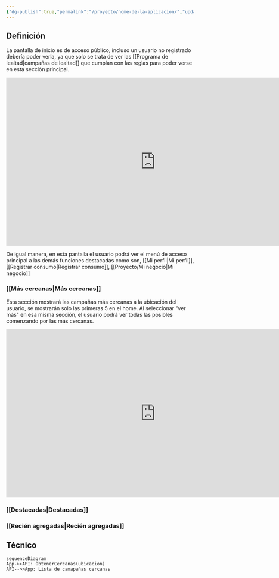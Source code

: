 ```yaml
---
{"dg-publish":true,"permalink":"/proyecto/home-de-la-aplicacion/","updated":"2023-10-08T11:57:35.590-06:00"}
---
```


## Definición

La pantalla de inicio es de acceso público, incluso un usuario no registrado debería poder verla, ya que solo se trata de ver las [[Programa de lealtad\|campañas de lealtad]] que cumplan con las reglas para poder verse en esta sección principal.

<iframe style="border:none" width="800" height="450" src="https://whimsical.com/embed/4DXF7ycZqEJkb9UWXnjQPy@7YNFXnKbZAG5gTjjBMefC"></iframe>

De igual manera, en esta pantalla el usuario podrá ver el menú de acceso principal a las demás funciones destacadas como son, [[Mi perfil\|Mi perfil]], [[Registrar consumo\|Registrar consumo]], [[Proyecto/Mi negocio\|Mi negocio]]


### [[Más cercanas\|Más cercanas]]

Esta sección mostrará las campañas más cercanas a la ubicación del usuario, se mostrarán solo las primeras 5 en el home.
Al seleccionar "ver más" en esa misma sección, el usuario podrá ver todas las posibles comenzando por las más cercanas.

<iframe style="border:none" width="800" height="450" src="https://whimsical.com/embed/4DXF7ycZqEJkb9UWXnjQPy@7YNFXnKbZAGLY5AAMwnCo"></iframe>

### [[Destacadas\|Destacadas]]



### [[Recién agregadas\|Recién agregadas]]

## Técnico

```mermaid
sequenceDiagram
App->>API: ObtenerCercanas(ubicacion)
API-->>App: Lista de camapañas cercanas
```


